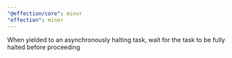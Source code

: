 ```yaml
---
"@effection/core": minor
"effection": minor
---
```


When yielded to an asynchronously halting task, wait for the task to be fully halted before proceeding
